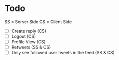 # Todo

SS = Server Side
CS = Client Side

- [ ] Create reply (CS)
- [ ] Logout (CS)
- [ ] Profile View (CS)
- [ ] Retweets (SS & CS)
- [ ] Only see followed user tweets in the feed (SS & CS)
